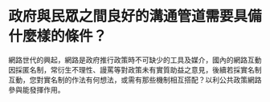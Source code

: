 # 政府與民眾之間良好的溝通管道需要具備什麼樣的條件？

網路世代的興起，網路是政府推行政策時不可缺少的工具及媒介，國內的網路互動因採匿名制，常衍生不理性、謾罵等對政策未有實質助益之意見，後續若採實名制互動，您對實名制的作法有何想法，或需有那些機制相互搭配？以利公共政策網路參與能發揮作用。